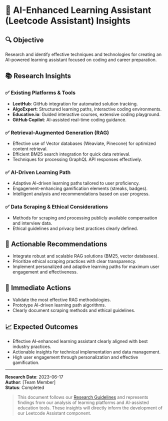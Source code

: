 # 📌 AI-Enhanced Learning Assistant (Leetcode Assistant) Insights

## 🔍 Objective

Research and identify effective techniques and technologies for creating an AI-powered learning assistant focused on coding and career preparation.

## 📚 Research Insights

### ✅ Existing Platforms & Tools

- **LeetHub**: GitHub integration for automated solution tracking.
- **AlgoExpert**: Structured learning paths, interactive coding environments.
- **Educative.io**: Guided interactive courses, extensive coding playground.
- **GitHub Copilot**: AI-assisted real-time coding guidance.

### ✅ Retrieval-Augmented Generation (RAG)

- Effective use of Vector databases (Weaviate, Pinecone) for optimized content retrieval.
- Efficient BM25 search integration for quick data retrieval.
- Techniques for processing GraphQL API responses effectively.

### ✅ AI-Driven Learning Path

- Adaptive AI-driven learning paths tailored to user proficiency.
- Engagement-enhancing gamification elements (streaks, badges).
- Intelligent analysis and recommendations based on user progress.

### ✅ Data Scraping & Ethical Considerations

- Methods for scraping and processing publicly available compensation and interview data.
- Ethical guidelines and privacy best practices clearly defined.

## 📂 Actionable Recommendations

- Integrate robust and scalable RAG solutions (BM25, vector databases).
- Prioritize ethical scraping practices with clear transparency.
- Implement personalized and adaptive learning paths for maximum user engagement and effectiveness.

## 📅 Immediate Actions

- Validate the most effective RAG methodologies.
- Prototype AI-driven learning path algorithms.
- Clearly document scraping methods and ethical guidelines.

## 📈 Expected Outcomes

- Effective AI-enhanced learning assistant clearly aligned with best industry practices.
- Actionable insights for technical implementation and data management.
- High user engagement through personalization and effective gamification.

---

**Research Date**: 2023-06-17  
**Author**: [Team Member]  
**Status**: Completed

> This document follows our [Research Guidelines](../../Documentation/Research/ResearchGuidelines.md) and represents findings from our analysis of learning platforms and AI-assisted education tools. These insights will directly inform the development of our Leetcode Assistant component. 
